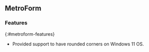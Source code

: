 ## MetroForm

### Features
{:#metroform-features} 

* Provided support to have rounded corners on Windows 11 OS. 

